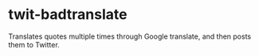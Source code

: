 # twit-badtranslate
Translates quotes multiple times through Google translate, and then posts them to Twitter.
